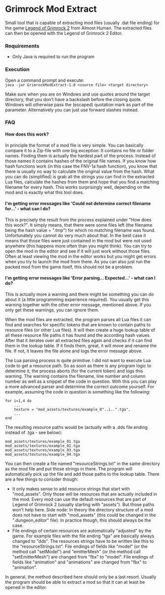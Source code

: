 Grimrock Mod Extract
====================
Small tool that is capable of extracting mod files (usually .dat file ending) for the game [Legend of Grimrock 2](http://www.grimrock.net) from Almost Human. The extracted files can then be opened with the Legend of Grimrock 2 Editor.

### Requirements
* Only Java is required to run the program

### Execution
Open a command prompt and execute:  
``java -jar GrimrockModExtract-1.0 <source file> <target directory>``

Make sure when you are on Windows and use quotes around the target directory, that you don't have a backslash before the closing quote. Windows will otherwise pass the (escaped) quotation mark as part of the parameter. Alternatively you can just use forward slashes instead.

### FAQ
#### How does this work?
In principle the format of a mod file is very simple. You can basically compare it to a Zip-file with one big exception: It contains no file or folder names. Finding them is actually the hardest part of the process. Instead of those names it contains hashes of the original file names. If you know how hash functions work (in this case the FNV-1a hash function), you know that there is usually no way to calculate the original value from the hash. What you can do (simplified) is grab all the strings you can find in the extracted Lua files, calculate the hashes from them and hope that you find a matching filename for every hash. This works surprisingly well, depending on the mod and is exactly what this tool does.

#### I'm getting error messages like 'Could not determine correct filename for...' - what can I do?
This is precisely the result from the process explained under "How does this work?". It simply means, that there were some files left (the filename being the hash value + ".tmp") for which no matching filename was found. Unfortunately you cannot do very much about that. In the best case it means that those files were just contained in the mod but were not used anywhere (this happens more often than you might think). You can try to open the mod in the editor and see if it will just work without those files. Often at least viewing the mod in the editor works but you might get errors when you try to launch the mod from there. As you can also just run the packed mod from the game itself, this should not be a problem. 

#### I'm getting error messages like 'Error parsing... Expected...' - what can I do?
This is actually more a warning and there might be something you can do about it (a little programming experience required). You usually get this warning together with the other error message, mentioned above. If you only get these warnings, you can ignore them.

When the mod files are extracted, the program parses all Lua files it can find and searches for specific tokens that are known to contain paths to resource files (or other Lua files). It will then create a huge lookup table of all these resource file paths it has found and the according hash values. After that it iterates over all extracted files again and checks if it can find them in the lookup table. If it finds them, great, it will move and rename the file. If not, it leaves the file alone and logs the error message above.

The Lua parsing process is quite primitive. I did not want to execute Lua code to get a resource path. So as soon as there is any program logic to determine it, the process aborts (for the current token) and logs this warning. The warning contains the filename, line number and column number as well as a snippet of the code in question. With this you can play a more advanced parser and determine the correct outcome yourself. For example, assuming the code in question is something like the following:

```
for i=1,4 do
    ...
    texture = "mod_assets/textures/example_0"..i..".tga",
    ...
end
```

The resulting resource paths would be (actually with a .dds file ending instead of .tga - see below):
```
mod_assets/textures/example_01.tga
mod_assets/textures/example_02.tga
mod_assets/textures/example_03.tga
mod_assets/textures/example_04.tga
```

You can then create a file named "resourceStrings.txt" in the same directory as the mod file and put those strings in there. The program will automatically pick up the file and add those paths to the lookup table. There are a few things to consider though:
- It only makes sense to add resource strings that start with "mod_assets". Only those will be resources that are actually included in the mod. Every mod can use the default resources that are part of Legend of Grimrock 2 (usually starting with "assets"). But those paths won't help here. Side node: In theory the directory structure of a mod does not have to start with "mod_assets" (this could be changed in the ".dungeon_editor" file). In practice though, this should always be the case.
- File endings of certain resources are automatically "adjusted" by the game. For example files with the file ending "tga" are basically always changed to "dds". The resources strings have to be written like this to the "resourceStrings.txt". File endings of fields like "model" (or the method call "setModel") and "emitterMesh" (or the method call "setEmitterMesh") are changed from "fbx" to "model". File endings of fields like "animation" and "animations" are changed from "fbx" to "animation". 

In general, the method described here should only be a last resort. Usually the program should be able to extract a mod so that it can at least be opened in the editor. 
